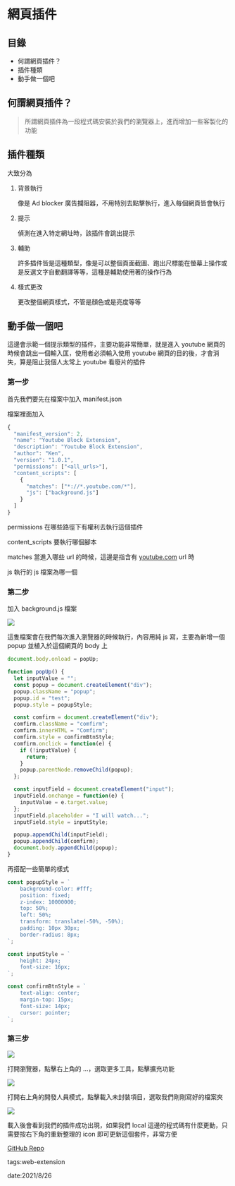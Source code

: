 # 網頁插件

## 目錄

* 何謂網頁插件？
* 插件種類
* 動手做一個吧

## 何謂網頁插件？

> 所謂網頁插件為一段程式碼安裝於我們的瀏覽器上，進而增加一些客製化的功能

## 插件種類

大致分為

1. 背景執行

   像是 Ad blocker 廣告攔阻器，不用特別去點擊執行，進入每個網頁皆會執行

2. 提示

   偵測在進入特定網址時，該插件會跳出提示

3. 輔助

   許多插件皆是這種類型，像是可以整個頁面截圖、跑出尺標能在螢幕上操作或是反選文字自動翻譯等等，這種是輔助使用著的操作行為

4. 樣式更改

   更改整個網頁樣式，不管是顏色或是亮度等等

## 動手做一個吧

這邊會示範一個提示類型的插件，主要功能非常簡單，就是進入 youtube 網頁的時候會跳出一個輸入匡，使用者必須輸入使用 youtube 網頁的目的後，才會消失，算是阻止我個人太常上 youtube 看廢片的插件

### 第一步

首先我們要先在檔案中加入 manifest.json

檔案裡面加入

```jsx
{
  "manifest_version": 2,
  "name": "Youtube Block Extension",
  "description": "Youtube Block Extension",
  "author": "Ken",
  "version": "1.0.1",
  "permissions": ["<all_urls>"],
  "content_scripts": [
    {
      "matches": ["*://*.youtube.com/*"],
      "js": ["background.js"]
    }
  ]
}
```

permissions 在哪些路徑下有權利去執行這個插件

content_scripts 要執行哪個腳本

matches 當進入哪些 url 的時候，這邊是指含有 [youtube.com](http://youtube.com) url 時

js 執行的 js 檔案為哪一個

### 第二步

加入 background.js 檔案

![](https://i.imgur.com/ZeCt4S1.png)

這隻檔案會在我們每次進入瀏覽器的時候執行，內容用純 js 寫，主要為新增一個 popup 並植入於這個網頁的 body 上

```jsx
document.body.onload = popUp;

function popUp() {
  let inputValue = "";
  const popup = document.createElement("div");
  popup.className = "popup";
  popup.id = "test";
  popup.style = popupStyle;

  const comfirm = document.createElement("div");
  comfirm.className = "comfirm";
  comfirm.innerHTML = "Comfirm";
  comfirm.style = confirmBtnStyle;
  comfirm.onclick = function(e) {
    if (!inputValue) {
      return;
    }
    popup.parentNode.removeChild(popup);
  };

  const inputField = document.createElement("input");
  inputField.onchange = function(e) {
    inputValue = e.target.value;
  };
  inputField.placeholder = "I will watch...";
  inputField.style = inputStyle;

  popup.appendChild(inputField);
  popup.appendChild(comfirm);
  document.body.appendChild(popup);
}
```

再搭配一些簡單的樣式

```jsx
const popupStyle = `
    background-color: #fff;
    position: fixed;
    z-index: 10000000;
    top: 50%;
    left: 50%;
    transform: translate(-50%, -50%);
    padding: 10px 30px;
    border-radius: 8px;
`;

const inputStyle = `
    height: 24px;
    font-size: 16px;
`;

const confirmBtnStyle = `
    text-align: center;
    margin-top: 15px;
    font-size: 14px;
    cursor: pointer;
`;
```

### 第三步

![](https://i.imgur.com/xJcpEwa.png)

打開瀏覽器，點擊右上角的 ...，選取更多工具，點擊擴充功能

![](https://i.imgur.com/2Y0ldwp.png)

打開右上角的開發人員模式，點擊載入未封裝項目，選取我們剛剛寫好的檔案夾

![](https://i.imgur.com/HDJpRPr.png)

載入後會看到我們的插件成功出現，如果我們 local 這邊的程式碼有什麼更動，只需要按右下角的重新整理的 icon 即可更新這個套件，非常方便

[GitHub Repo](https://github.com/ken556621/habit-extension)

tags:web-extension

date:2021/8/26
